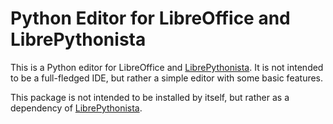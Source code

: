 # Python Editor for LibreOffice and LibrePythonista

This is a Python editor for LibreOffice and [LibrePythonista](https://extensions.libreoffice.org/en/extensions/show/99231).
It is not intended to be a full-fledged IDE, but rather a simple editor with some basic features.

This package is not intended to be installed by itself, but rather as a dependency of [LibrePythonista](https://extensions.libreoffice.org/en/extensions/show/99231).
